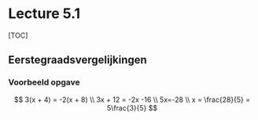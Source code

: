 # Lecture 5.1

[TOC]

## Eerstegraadsvergelijkingen

### Voorbeeld opgave

$$
3(x + 4) = -2(x + 8) \\
3x + 12 = -2x -16 \\
5x=-28 \\
x = \frac{28}{5} = 5\frac{3}{5}
$$

